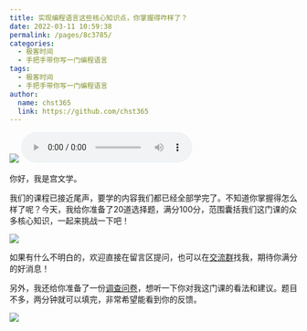 ```yaml
---
title: 实现编程语言这些核心知识点，你掌握得咋样了？
date: 2022-03-11 10:59:38
permalink: /pages/8c3785/
categories: 
  - 极客时间
  - 手把手带你写一门编程语言
tags: 
  - 极客时间
  - 手把手带你写一门编程语言
author: 
  name: chst365
  link: https://github.com/chst365
---
```

![](https://cdn.jsdelivr.net/gh/chst365/bolgImgs/imgs/topImgs/388.jpg)
<audio title="期末考试.实现编程语言这些核心知识点，你掌握得咋样了？" src="https://static001.geekbang.org/resource/audio/01/ac/015f3d994eb712c914cd86bb51b2daac.mp3" controls="controls"></audio> 


你好，我是宫文学。

我们的课程已接近尾声，要学的内容我们都已经全部学完了。不知道你掌握得怎么样了呢？今天，我给你准备了20道选择题，满分100分，范围囊括我们这门课的众多核心知识，一起来挑战一下吧！

[![](https://static001.geekbang.org/resource/image/28/a4/28d1be62669b4f3cc01c36466bf811a4.png?wh=1142x201)](http://time.geekbang.org/quiz/intro?act_id=1128&exam_id=3130)

如果有什么不明白的，欢迎直接在留言区提问，也可以在[交流群](https://jinshuju.net/f/eMNUpx)找我，期待你满分的好消息！

另外，我还给你准备了一份[调查问卷](https://jinshuju.net/f/wDM5tl)，想听一下你对我这门课的看法和建议。题目不多，两分钟就可以填完，非常希望能看到你的反馈。

[![](https://static001.geekbang.org/resource/image/f1/84/f1a7c7c4a7a45d1ab144855a4c2d9784.jpg?wh=1142x801)](https://jinshuju.net/f/wDM5tl)

